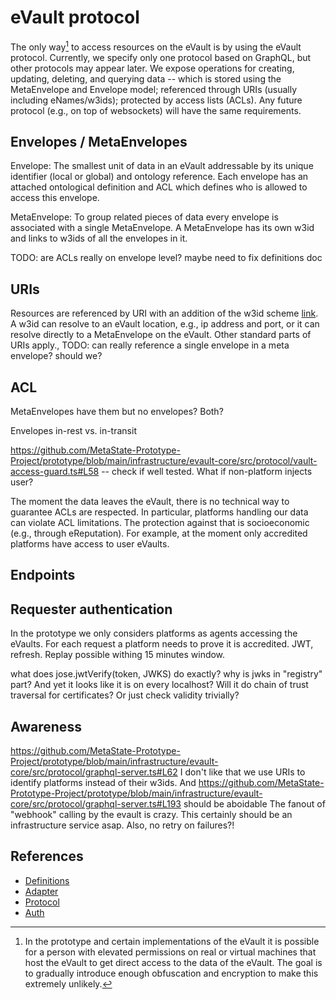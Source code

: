 # eVault protocol

The only way[^1] to access resources on the eVault is by using the eVault protocol.
Currently, we specify only one protocol based on GraphQL, but other protocols may appear later.
We expose operations for creating, updating, deleting, and querying data -- which is stored using the MetaEnvelope and Envelope model; referenced through URIs (usually including eNames/w3ids); protected by access lists (ACLs). Any future protocol (e.g., on top of websockets) will have the same requirements.

## Envelopes / MetaEnvelopes

Envelope: The smallest unit of data in an eVault addressable by its unique identifier (local or global) and ontology reference. Each envelope has an attached ontological definition and ACL which defines who is allowed to access this envelope.

MetaEnvelope: To group related pieces of data every envelope is associated with a single MetaEnvelope. A MetaEnvelope has its own w3id and links to w3ids of all the envelopes in it.

TODO: are ACLs really on envelope level? maybe need to fix definitions doc

## URIs
Resources are referenced by URI with an addition of the w3id scheme [link](link). A w3id can resolve to an eVault location, e.g., ip address and port, or it can resolve directly to a MetaEnvelope on the eVault. Other standard parts of URIs apply., 
TODO: can really reference a single envelope in a meta envelope? should we?
## ACL

MetaEnvelopes have them but no envelopes? Both?

Envelopes in-rest vs. in-transit

https://github.com/MetaState-Prototype-Project/prototype/blob/main/infrastructure/evault-core/src/protocol/vault-access-guard.ts#L58 -- check if well tested. What if non-platform injects user?



The moment the data leaves the eVault, there is no technical way to guarantee ACLs are respected. In particular, platforms handling our data can violate ACL limitations. The protection against that is socioeconomic (e.g., through eReputation). For example, at the moment only accredited platforms have access to user eVaults.

## Endpoints

## Requester authentication
In the prototype we only considers platforms as agents accessing the eVaults.
For each request a platform needs to prove it is accredited.
JWT, refresh. Replay possible withing 15 minutes window.

what does jose.jwtVerify(token, JWKS) do exactly? why is jwks in "registry" part? And yet it looks like it is on every localhost? Will it do chain of trust traversal for certificates? Or just check validity trivially?

[^1]: In the prototype and certain implementations of the eVault it is possible for a person with elevated permissions on real or virtual machines that host the eVault to get direct access to the data of the eVault. The goal is to gradually introduce enough obfuscation and encryption to make this extremely unlikely.

## Awareness
https://github.com/MetaState-Prototype-Project/prototype/blob/main/infrastructure/evault-core/src/protocol/graphql-server.ts#L62
I don't like that we use URIs to identify platforms instead of their w3ids. And https://github.com/MetaState-Prototype-Project/prototype/blob/main/infrastructure/evault-core/src/protocol/graphql-server.ts#L193 should be aboidable
The fanout of "webhook" calling by the evault is crazy. This certainly should be an infrastructure service asap. Also, no retry on failures?!

## References
* [Definitions](https://izi.synology.me:792/oo/r/10oUxriiBS7uiWfga7LMq0zDaFNWIaFa)
* [Adapter](https://izi.synology.me:792/oo/r/12tKk7UaMYtndluuLWcDyWXkE22DeS92)
* [Protocol](https://izi.synology.me:792/oo/r/14D44eyiOiPZuqTtCspAlCdawk3TaKNh)
* [Auth](https://izi.synology.me:792/oo/r/13RpvpLDbNmrATjH7L9V1MJiBWZU9UzI#heading_id=VxPajDzE1b)
